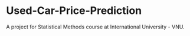# Used-Car-Price-Prediction
A project for Statistical Methods course at International University - VNU.
